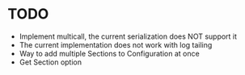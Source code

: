 # TODO

* Implement multicall, the current serialization does NOT support it
* The current implementation does not work with log tailing
* Way to add multiple Sections to Configuration at once
* Get Section option